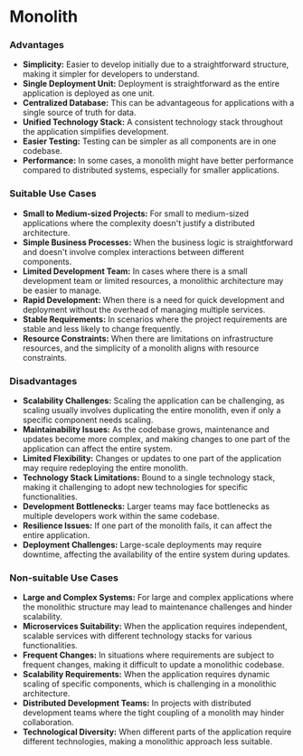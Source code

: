 # Monolith

### Advantages

* **Simplicity:** Easier to develop initially due to a straightforward structure, making it simpler for developers to understand.
* **Single Deployment Unit:** Deployment is straightforward as the entire application is deployed as one unit.
* **Centralized Database:** This can be advantageous for applications with a single source of truth for data.
* **Unified Technology Stack:** A consistent technology stack throughout the application simplifies development.
* **Easier Testing:** Testing can be simpler as all components are in one codebase.
* **Performance:** In some cases, a monolith might have better performance compared to distributed systems, especially for smaller applications.

### **Suitable Use Cases**

* **Small to Medium-sized Projects:** For small to medium-sized applications where the complexity doesn't justify a distributed architecture.
* **Simple Business Processes:** When the business logic is straightforward and doesn't involve complex interactions between different components.
* **Limited Development Team:** In cases where there is a small development team or limited resources, a monolithic architecture may be easier to manage.
* **Rapid Development:** When there is a need for quick development and deployment without the overhead of managing multiple services.
* **Stable Requirements:** In scenarios where the project requirements are stable and less likely to change frequently.
* **Resource Constraints:** When there are limitations on infrastructure resources, and the simplicity of a monolith aligns with resource constraints.

### Disadvantages

* **Scalability Challenges:** Scaling the application can be challenging, as scaling usually involves duplicating the entire monolith, even if only a specific component needs scaling.
* **Maintainability Issues:** As the codebase grows, maintenance and updates become more complex, and making changes to one part of the application can affect the entire system.
* **Limited Flexibility:** Changes or updates to one part of the application may require redeploying the entire monolith.
* **Technology Stack Limitations:** Bound to a single technology stack, making it challenging to adopt new technologies for specific functionalities.
* **Development Bottlenecks:** Larger teams may face bottlenecks as multiple developers work within the same codebase.
* **Resilience Issues:** If one part of the monolith fails, it can affect the entire application.
* **Deployment Challenges:** Large-scale deployments may require downtime, affecting the availability of the entire system during updates.

### **Non-suitable Use Cases**

* **Large and Complex Systems:** For large and complex applications where the monolithic structure may lead to maintenance challenges and hinder scalability.
* **Microservices Suitability:** When the application requires independent, scalable services with different technology stacks for various functionalities.
* **Frequent Changes:** In situations where requirements are subject to frequent changes, making it difficult to update a monolithic codebase.
* **Scalability Requirements:** When the application requires dynamic scaling of specific components, which is challenging in a monolithic architecture.
* **Distributed Development Teams:** In projects with distributed development teams where the tight coupling of a monolith may hinder collaboration.
* **Technological Diversity:** When different parts of the application require different technologies, making a monolithic approach less suitable.
